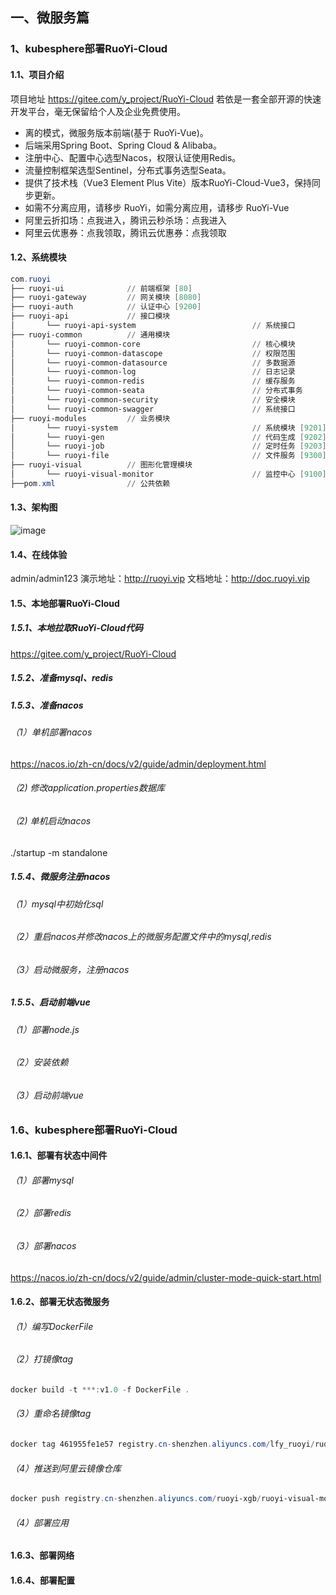 ## 一、微服务篇
### 1、kubesphere部署RuoYi-Cloud
#### 1.1、项目介绍
项目地址 https://gitee.com/y_project/RuoYi-Cloud
若依是一套全部开源的快速开发平台，毫无保留给个人及企业免费使用。

* 离的模式，微服务版本前端(基于 RuoYi-Vue)。
* 后端采用Spring Boot、Spring Cloud & Alibaba。
* 注册中心、配置中心选型Nacos，权限认证使用Redis。
* 流量控制框架选型Sentinel，分布式事务选型Seata。
* 提供了技术栈（Vue3 Element Plus Vite）版本RuoYi-Cloud-Vue3，保持同步更新。
* 如需不分离应用，请移步 RuoYi，如需分离应用，请移步 RuoYi-Vue
* 阿里云折扣场：点我进入，腾讯云秒杀场：点我进入  
* 阿里云优惠券：点我领取，腾讯云优惠券：点我领取 

#### 1.2、系统模块
```powershell
com.ruoyi     
├── ruoyi-ui              // 前端框架 [80]
├── ruoyi-gateway         // 网关模块 [8080]
├── ruoyi-auth            // 认证中心 [9200]
├── ruoyi-api             // 接口模块
│       └── ruoyi-api-system                          // 系统接口
├── ruoyi-common          // 通用模块
│       └── ruoyi-common-core                         // 核心模块
│       └── ruoyi-common-datascope                    // 权限范围
│       └── ruoyi-common-datasource                   // 多数据源
│       └── ruoyi-common-log                          // 日志记录
│       └── ruoyi-common-redis                        // 缓存服务
│       └── ruoyi-common-seata                        // 分布式事务
│       └── ruoyi-common-security                     // 安全模块
│       └── ruoyi-common-swagger                      // 系统接口
├── ruoyi-modules         // 业务模块
│       └── ruoyi-system                              // 系统模块 [9201]
│       └── ruoyi-gen                                 // 代码生成 [9202]
│       └── ruoyi-job                                 // 定时任务 [9203]
│       └── ruoyi-file                                // 文件服务 [9300]
├── ruoyi-visual          // 图形化管理模块
│       └── ruoyi-visual-monitor                      // 监控中心 [9100]
├──pom.xml                // 公共依赖
```
#### 1.3、架构图
![image](https://user-images.githubusercontent.com/78718204/230854462-ad874ec8-5238-4f62-9930-8b30859394d8.png)

#### 1.4、在线体验
admin/admin123
演示地址：http://ruoyi.vip
文档地址：http://doc.ruoyi.vip

#### 1.5、本地部署RuoYi-Cloud
##### 1.5.1、本地拉取RuoYi-Cloud代码
https://gitee.com/y_project/RuoYi-Cloud

##### 1.5.2、准备mysql、redis

##### 1.5.3、准备nacos
###### （1）单机部署nacos
https://nacos.io/zh-cn/docs/v2/guide/admin/deployment.html
###### （2) 修改application.properties数据库
###### （2) 单机启动nacos
./startup -m standalone

##### 1.5.4、微服务注册nacos
###### （1）mysql中初始化sql
###### （2）重启nacos并修改nacos上的微服务配置文件中的mysql,redis
###### （3）启动微服务，注册nacos

##### 1.5.5、启动前端vue
###### （1）部署node.js
###### （2）安装依赖
###### （3）启动前端vue

### 1.6、kubesphere部署RuoYi-Cloud
#### 1.6.1、部署有状态中间件
###### （1）部署mysql
###### （2）部署redis
###### （3）部署nacos
https://nacos.io/zh-cn/docs/v2/guide/admin/cluster-mode-quick-start.html

#### 1.6.2、部署无状态微服务
###### （1）编写DockerFile
###### （2）打镜像tag
```powershell
docker build -t ***:v1.0 -f DockerFile .
```
###### （3）重命名镜像tag
```powershell
docker tag 461955fe1e57 registry.cn-shenzhen.aliyuncs.com/lfy_ruoyi/ruoyi-visual-monitor:v1
```
###### （4）推送到阿里云镜像仓库
```powershell
docker push registry.cn-shenzhen.aliyuncs.com/ruoyi-xgb/ruoyi-visual-monitor:v1
```

###### （4）部署应用

#### 1.6.3、部署网络
#### 1.6.4、部署配置


